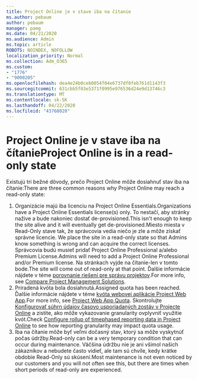 ```yaml
---
title: Project Online je v stave iba na čítanie
ms.author: pebaum
author: pebaum
manager: pamg
ms.date: 04/21/2020
ms.audience: Admin
ms.topic: article
ROBOTS: NOINDEX, NOFOLLOW
localization_priority: Normal
ms.collection: Adm_O365
ms.custom:
- "1776"
- "9000205"
ms.openlocfilehash: dea4e24b0ceb0054f04e6737df0feb761d1143f3
ms.sourcegitcommit: 631cbb5f03e5371f0995e976536d24e9d13746c3
ms.translationtype: MT
ms.contentlocale: sk-SK
ms.lasthandoff: 04/22/2020
ms.locfileid: "43768020"
---
```

# <a name="project-online-is-in-a-read-only-state"></a><span data-ttu-id="3b42b-102">Project Online je v stave iba na čítanie</span><span class="sxs-lookup"><span data-stu-id="3b42b-102">Project Online is in a read-only state</span></span>

<span data-ttu-id="3b42b-103">Existujú tri bežné dôvody, prečo Project Online môže dosiahnuť stav iba na čítanie:</span><span class="sxs-lookup"><span data-stu-id="3b42b-103">There are three common reasons why Project Online may reach a read-only state:</span></span>

1. <span data-ttu-id="3b42b-104">Organizácie majú iba licenciu na Project Online Essentials.</span><span class="sxs-lookup"><span data-stu-id="3b42b-104">Organizations have a Project Online Essentials license(s) only.</span></span> <span data-ttu-id="3b42b-105">To nestačí, aby stránky nažive a bude nakoniec dostať de-provisioned.</span><span class="sxs-lookup"><span data-stu-id="3b42b-105">This isn't enough to keep the site alive and it will eventually get de-provisioned.</span></span><span data-ttu-id="3b42b-106">Miesto miesta v Read-Only stave tak, že správcovia vedia niečo je zle a môže získať správne licencie.</span><span class="sxs-lookup"><span data-stu-id="3b42b-106"> We place the site in a read-only state so that Admins know something is wrong and can acquire the correct licenses.</span></span> <span data-ttu-id="3b42b-107">Správcovia budú musieť pridať Project Online Professional a/alebo Premium License.</span><span class="sxs-lookup"><span data-stu-id="3b42b-107">Admins will need to add a Project Online Professional and/or Premium license.</span></span> <span data-ttu-id="3b42b-108">Na stránkach vyjde na čítanie-len v tomto bode.</span><span class="sxs-lookup"><span data-stu-id="3b42b-108">The site will come out of read-only at that point.</span></span> <span data-ttu-id="3b42b-109">Ďalšie informácie nájdete v téme [porovnanie riešení pre správu projektov](https://products.office.com/project/compare-microsoft-project-management-software?tab=1).</span><span class="sxs-lookup"><span data-stu-id="3b42b-109">For more info, see [Compare Project Management Solutions](https://products.office.com/project/compare-microsoft-project-management-software?tab=1).</span></span>
2. <span data-ttu-id="3b42b-110">Priradená kvóta bola dosiahnutá.</span><span class="sxs-lookup"><span data-stu-id="3b42b-110">Assigned quota has been reached.</span></span> <span data-ttu-id="3b42b-111">Ďalšie informácie nájdete v téme [kvóta webovej aplikácie Project Web App](https://docs.microsoft.com/projectonline/tune-project-online-performance#project-web-app-quota).</span><span class="sxs-lookup"><span data-stu-id="3b42b-111">For more info, see [Project Web App Quota](https://docs.microsoft.com/projectonline/tune-project-online-performance#project-web-app-quota).</span></span> <span data-ttu-id="3b42b-112">Skontrolujte [Konfigurovať súhrn údajov časovo usporiadaných zostáv v Projecte Online](https://docs.microsoft.com/ProjectOnline/configure-rollup-of-timephased-reporting-data-in-project-online) a zistite, ako môže vykazovanie granularity ovplyvniť využitie kvót.</span><span class="sxs-lookup"><span data-stu-id="3b42b-112">Check [Configure rollup of timephased reporting data in Project Online](https://docs.microsoft.com/ProjectOnline/configure-rollup-of-timephased-reporting-data-in-project-online) to see how reporting granularity may impact quota usage.</span></span>
3. <span data-ttu-id="3b42b-113">Iba na čítanie môže byť veľmi dočasný stav, ktorý sa môže vyskytnúť počas údržby.</span><span class="sxs-lookup"><span data-stu-id="3b42b-113">Read-only can be a very temporary condition that can occur during maintenance.</span></span> <span data-ttu-id="3b42b-114">Väčšina údržbu nie je ani všimol našich zákazníkov a nebudete často vidieť, ale tam sú chvíle, kedy krátke obdobie Read-Only sú skúsení.</span><span class="sxs-lookup"><span data-stu-id="3b42b-114">Most maintenance is not even noticed by our customers and you will not often see this, but there are times when short periods of read-only are experienced.</span></span>

